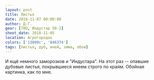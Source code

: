 ```yaml
---
layout: post
title: Листья
date: 2018-11-07 00:00:00
author: Д.Г.
gear: [70D, Индустар 50-2]
shoot_date: 2018-11-05
location: Агрогородок
colors: ['13090c', '846374']
tags: [листья, дуб, иней, зима, обои]
---
```

И ещё немного заморозков и "Индустара". На этот раз -- опавшие дубовые листья, покрывшиеся инеем строго по краям. Обойная картинка, как по мне.
